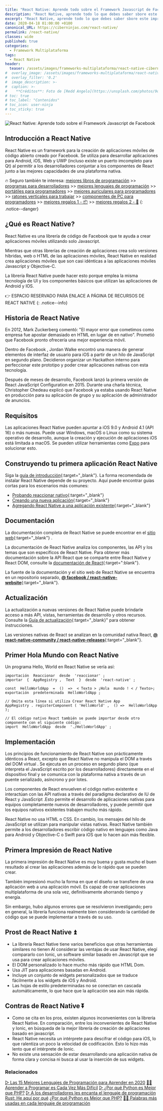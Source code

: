 ```yaml
---
title: "React Native: Aprende todo sobre el Framework Javascript de Facebook"
description: "React Native, aprende todo lo que debes saber sbore este impresionante Framework de creación de preciosas Aplicaciones Web creado por Facebook."
excerpt: "React Native, aprende todo lo que debes saber sbore este impresionante Framework de creación de preciosas Aplicaciones Web creado por Facebook."
date: 2020-04-18 01:00:00 +0100
canonical_URL: https://ciberninjas.com/react-native/
permalink: /react-native/
classes: wide
published: true
categories:
  - Framework Multiplataforma
tags:
  - React Native
header:
  teaser: /assets/images/frameworks-multiplataforma/react-native-ciberninjas.webp
#  overlay_image: /assets/images/frameworks-multiplataforma/react-native-ciberninjas.webp
#  overlay_filter: '0.2'
#  image_description: >-
#  caption: >-
#    **Créditos**: Foto de [Redd Angelo](https://unsplash.com/photos/9o8YdYGTT64) en [Unsplash](https://unsplash.com/@reddangelo)
# toc: true
# toc_label: "Contenidos"
# toc_icon: user-ninja
# toc_sticky: true
---
```


![React Native: Aprende todo sobre el Framework Javascript de Facebook](/assets/images/frameworks-multiplataforma/react-native-ciberninjas.webp "React Native: Aprende todo sobre el Framework Javascript de Facebook")

## Introducción a React Native

React Native es un framework para la creación de aplicaciones móviles de código abierto creado por Facebook. Se utiliza para desarrollar aplicaciones para Android, iOS, Web y UWP (incluso existe un puerto imcompleto para Qt) al permitir a los desarrolladores conjuntar a los componentes de React junto a las mejores capacidades de una plataforma nativa.

🔥 Seguro también te interesa: [mejores libros de programación](/programar/) >> [programas para desarrolladores](/mejores-editores-texto/) >> [mejores lenguajes de programación](/15-mejores-lenguajes-programacion/) >> [portátiles para programadores]() >> [mejores auriculares para programadores](/auriculares-dise%C3%B1o/) >> [ratones verticales para trabajar](/teclados-ratones-dise%C3%B1o/) >> [componentes de PC para programadores](/ordenadores-componentes/) >> [mejores regalos 1 - 📦](/black-friday-amazon/) >> [mejores regalos 2 - 🎁](/prime-day-amazon/)
{: .notice--danger}

## ¿Qué es React Native?

React Native es una librería de código de Facebook que te ayuda a crear aplicaciones móviles utilizando solo Javascript.

Mientras que otras librerías de creación de aplicaciones crea solo versiones híbridas, web o HTML de las aplicaciones móviles, React Native en realidad crea aplicaciones móviles que son casi idénticas a las aplicaciones móviles Javascript y Objective-C.

La librería React Native puede hacer esto porque emplea la misma tecnología de UI y los componentes básicos que utilizan las aplicaciones de Android y IOS.

👉 ESPACIO RESERVADO PARA ENLACE A PÁGINA DE RECURSOS DE REACT NATIVE
{: .notice--info}

## **Historia de React Native**

En 2012, Mark Zuckerberg comentó: "El mayor error que cometimos como empresa fue apostar demasiado en HTML en lugar de en nativo". Prometió que Facebook pronto ofrecería una mejor experiencia móvil.

Dentro de Facebook , Jordan Walke encontró una manera de generar elementos de interfaz de usuario para iOS a partir de un hilo de JavaScript en segundo plano. Decidieron organizar un Hackathon interno para perfeccionar este prototipo y poder crear aplicaciones nativas con esta tecnología.

Después de meses de desarrollo, Facebook lanzó la primera versión de React JavaScript Configuration en 2015. Durante una charla técnica, Christopher Chedeau explicó que Facebook ya estaba usando React Native en producción para su aplicación de grupo y su aplicación de administrador de anuncios.

## **Requisitos**

Las aplicaciones React Native pueden apuntar a iOS 9.0 y Android 4.1 (API 16) o más nuevas. Puede usar Windows, macOS o Linux como su sistema operativo de desarrollo, aunque la creación y ejecución de aplicaciones iOS está limitada a macOS. Se pueden utilizar herramientas como [Expo](https://expo.io/) para solucionar esto.

## **Construyendo tu primera aplicación React Native**

Siga la [guía de introducción](https://facebook.github.io/react-native/docs/getting-started.html){:target="_blank"}. La forma recomendada de instalar React Native depende de su proyecto. Aquí puede encontrar guías cortas para los escenarios más comunes:

- [Probando reaccionar nativo](https://snack.expo.io/@hramos/hello,-world!){:target="_blank"}
- [Creando una nueva aplicación](https://facebook.github.io/react-native/docs/getting-started.html){:target="_blank"}
- [Agregando React Native a una aplicación existente](https://facebook.github.io/react-native/docs/integration-with-existing-apps.html){:target="_blank"}

## **Documentación**

La documentación completa de React Native se puede encontrar en el [sitio web](https://facebook.github.io/react-native/docs/getting-started.html){:target="_blank"} .

La documentación de React Native analiza los componentes, las API y los temas que son específicos de React Native. Para obtener más documentación sobre la API React que se comparte entre React Native y React DOM, consulte la [documentación de React](https://reactjs.org/docs/getting-started.html){:target=":blank"}.

La fuente de la documentación y el sitio web de React Native se encuentra en un repositorio separado, [**@ facebook / react-native-website**](https://github.com/facebook/react-native-website){:target="_blank"}.

## **Actualización**

La actualización a nuevas versiones de React Native puede brindarle acceso a más API, vistas, herramientas de desarrollo y otros recursos. Consulte la [Guía de actualización](https://facebook.github.io/react-native/docs/upgrading){:target="_blank}" para obtener instrucciones.

Las versiones nativas de React se analizan en la comunidad nativa React, [**@ react-native-community / react-native-releases**](https://github.com/react-native-community/react-native-releases){:target="_blank"}.

## **Primer Hola Mundo con React Native**

Un programa Hello, World en React Native se vería así:

`````
importación  Reaccionar  desde  'reaccionar' ; 
importar  {  AppRegistry ,  Text  }  desde  'react-native' ; 

const  HelloWorldApp  =  ()  =>  < Texto > ¡Hola  mundo ! < / Texto>; 
exportación  predeterminada  HelloWorldApp ; 

// Omita esta línea si utiliza Crear React Native App 
AppRegistry . registerComponent ( 'HelloWorld' ,  () =>  HelloWorldApp ); 

// El código nativo React también se puede importar desde otro componente con el siguiente código: 
import  HelloWorldApp  desde  './HelloWorldApp' ;
`````

## Implementación

Los principios de funcionamiento de React Native son prácticamente idénticos a React, excepto que React Native no manipula el DOM a través del DOM virtual . Se ejecuta en un proceso en segundo plano (que interpreta el JavaScript escrito por los desarrolladores) directamente en el dispositivo final y se comunica con la plataforma nativa a través de un puente serializado, asíncrono y por lotes.

Los componentes de React envuelven el código nativo existente e interactúan con las API nativas a través del paradigma declarativo de IU de React y JavaScript .Esto permite el desarrollo de aplicaciones nativas para equipos completamente nuevos de desarrolladores, y puede permitir que los equipos nativos existentes trabajen mucho más rápido.

React Native no usa HTML o CSS. En cambio, los mensajes del hilo de JavaScript se utilizan para manipular vistas nativas. React Native también permite a los desarrolladores escribir código nativo en lenguajes como Java para Android y Objective-C o Swift para iOS que lo hacen aún más flexible.

## **Primera Impresión de React Native**

La primera impresión de React Native es muy buena y gusta mucho el buen resultado al crear las aplicaciones además de lo rápido que se pueden crear.

También impresionó mucho la forma en que el diseño se transfiere de una aplicación web a una aplicación móvil. Es capaz de crear aplicaciones multiplataforma de una sola vez, definitivamente ahorrando tiempo y energía.

Sin embargo, hubo algunos errores que se resolvieron investigando; pero en general, la librería funciona realmente bien considerando la cantidad de código que se puede implementar a través de su uso.

## **Prost de React Native ⏫**

- La librería React Native tiene varios beneficios que otras herramientas similares no tienen Al considerar las ventajas de usar React Native, elegí compararlo con Ionic, un software similar basado en Javascript que se usa para crear aplicaciones móviles.
- El DOM personalizado lo hace mucho más rápido que HTML Dom.
- Usa JIT para aplicaciones basadas en Android.
- Incluye un conjunto de widgets personalizados que se traduce fácilmente a los widgets de iOS y Android.
- Las hojas de estilo predeterminadas no se conectan en cascada automáticamente, lo que hace que la aplicación sea aún más rápida.

## **Contras de React Native ⏬**

- Como se cita en los pros, existen algunos inconvenientes con la librería React Native. En comparación, entre los inconvenientes de React Native y Ionic, en búsqueda de la mejor librería de creación de aplicaciones basado en javascript.
- React Native necesita un intérprete para descifrar el código para iOS, lo que ralentiza un poco la velocidad de codificación. Esto lo hizo más lento que el intérprete de Ionic.
- No existe una sensación de estar desarrollando una aplicación nativa de forma clara y concisa ni busca al usar la inserción de sus widgets.

### Relacionados

[▷ Las 15 Mejores Lenguajes de Programación para Aprender en 2020](/programar/)
[👩‍💻 Aprender a Programar es Cada Vez Más Difícil](/programar/ "👩‍💻 Aprender a Programar es Cada Vez Más Difícil")
[▷ ¿Por qué Python es Mejor que PHP?](desarrolladores-lenguaje-rust/ "👩‍💻 Aprender a Programar es Cada Vez Más Difícil")
[▷ A los desarrolladores les encanta el lenguaje de programación Rust: He aquí por qué](/porque-python-es-mejor-que-php/ "👩‍💻 Aprender a Programar es Cada Vez Más Difícil")
[¿Por qué Python es Mejor que PHP?](/porque-python-es-mejor-que-php/ "👩‍💻 Aprender a Programar es Cada Vez Más Difícil")
[👨‍🎨 Palabras más usadas en cada lenguaje de programación](/palabras-lenguajes-programacion/ "👨‍🎨 Palabras más usadas en cada lenguaje de programación")
